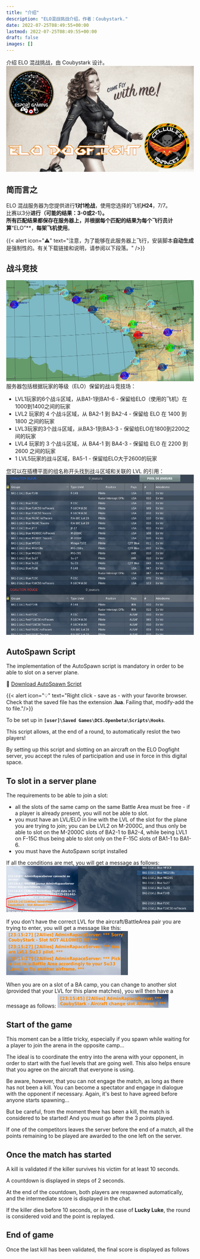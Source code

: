 ```yaml
---
title: "介绍"
description: "ELO混战挑战介绍，作者：Coubystark."
date: 2022-07-25T08:49:55+00:00
lastmod: 2022-07-25T08:49:55+00:00
draft: false
images: []
---
```


介绍 ELO 混战挑战，由 Coubystark 设计。
![Image brief miz](elodf-pic01miz.png)

## 简而言之

ELO 混战服务器为您提供进行**1对1枪战**，使用您选择的飞机**H24**，7/7。</br>
比赛以3分**进行（可能的结果：3-0或2-1）。</br>
所有匹配结果都保存在服务器上，并根据每个匹配的结果为每个飞行员计算**“ELO”**，**每架飞机使用**。

{{< alert icon="⚠️" text="注意，为了能够在此服务器上飞行，安装脚本<strong>**自动生成**</strong>是强制性的。有关下载链接和说明，请参阅以下段落。" />}}


## 战斗竞技

![战斗竞技](elodf_battle_areas.jpg)
服务器包括根据玩家的等级（ELO）保留的战斗竞技场：
- LVL1玩家的6个战斗区域，从BA1-1到BA1-6 - 保留给ELO（使用的飞机）在1000到1400之间的玩家
- LVL2 玩家的 4 个战斗区域，从 BA2-1 到 BA2-4 - 保留给 ELO 在 1400 到 1800 之间的玩家
- LVL3玩家的3个战斗区域，从BA3-1到BA3-3 - 保留给ELO在1800到2200之间的玩家
- LVL4 玩家的 3 个战斗区域，从 BA4-1 到 BA4-3 - 保留给 ELO 在 2200 到 2600 之间的玩家
- 1 LVL5玩家的战斗区域，BA5-1 - 保留给ELO大于2600的玩家

您可以在插槽平面的组名称开头找到战斗区域和关联的 LVL 的引用：
![插槽](elodf_slots.jpg)


## AutoSpawn Script

The implementation of the AutoSpawn script is mandatory in order to be able to slot on a server plane.

💾 [Download AutoSpawn Script](ELO-DF_auto-spawn_GameGUI.lua)

{{< alert icon="💡" text="Right click - save as - with your favorite browser. Check that the saved file has the extension <strong>.lua</strong>. Failing that, modify-add the to file."/>}}

To be set up in **```[user]\Saved Games\DCS.Openbeta\Scripts\Hooks```**.

This script allows, at the end of a round, to automatically reslot the two players!

By setting up this script and slotting on an aircraft on the ELO Dogfight server, you accept the rules of participation and use in force in this digital space.


## To slot in a server plane

The requirements to be able to join a slot:
- all the slots of the same camp on the same Battle Area must be free - if a player is already present, you will not be able to slot.
- you must have an LVL/ELO in line with the LVL of the slot for the plane you are trying to join; you can be LVL2 on M-2000C, and thus only be able to slot on the M-2000C slots of BA2-1 to BA2-4, while being LVL1 on F-15C thus being able to slot only on the F-15C slots of BA1-1 to BA1-6.
- you must have the AutoSpawn script installed

If all the conditions are met, you will get a message as follows:
![Slot allowed](elodf_slot_allowed.png)

If you don't have the correct LVL for the aircraft/BattleArea pair you are trying to enter, you will get a message like this:
![Slot not allowed](elodf_slot_not_allowed.jpg)

When you are on a slot of a BA camp, you can change to another slot (provided that your LVL for this plane matches), you will then have a message as follows:
![Slot change](elodf_slot_change.jpg)


## Start of the game

This moment can be a little tricky, especially if you spawn while waiting for a player to join the arena in the opposite camp...

The ideal is to coordinate the entry into the arena with your opponent, in order to start with the fuel levels that are going well. This also helps ensure that you agree on the aircraft that everyone is using.

Be aware, however, that you can not engage the match, as long as there has not been a kill. You can become a spectator and engage in dialogue with the opponent if necessary. Again, it's best to have agreed before anyone starts spawning...

But be careful, from the moment there has been a kill, the match is considered to be started! And you must go after the 3 points played.

If one of the competitors leaves the server before the end of a match, all the points remaining to be played are awarded to the one left on the server.


## Once the match has started

A kill is validated if the killer survives his victim for at least 10 seconds.

A countdown is displayed in steps of 2 seconds.

At the end of the countdown, both players are respawned automatically, and the intermediate score is displayed in the chat.

If the killer dies before 10 seconds, or in the case of **Lucky Luke**, the round is considered void and the point is replayed.


## End of game

Once the last kill has been validated, the final score is displayed as follows
